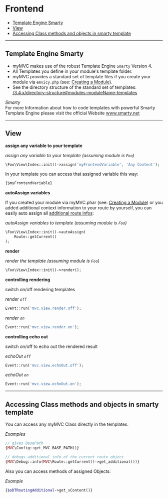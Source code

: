 
# Frontend

- [Template Engine Smarty](#Template-Engine-Smarty)
- [View](#View)
- [Accessing Class methods and objects in smarty template](#Accessing-Class-methods-and-objects-in-smarty-template)

------------------------------------------------------------------------------------------------------------------------

<a id="Template-Engine-Smarty"></a>
## Template Engine Smarty

- myMVC makes use of the robust Template Engine `Smarty` Version 4. 
- All Templates you define in your module's template folder.
- myMVC provides a standard set of template files if you create your module via `emvicy.php` (see: [Creating a Module](/3.4.x/creating-a-module)). 
- See the directory structure of the standard set of templates: [/3.4.x/directory-structure#modules-moduleName-templates](/3.4.x/directory-structure#modules-moduleName-templates)

_Smarty_  
For more Information about how to code templates with powerful Smarty Template Engine please visit the official Website <a href="https://www.smarty.net/" target="_blank">www.smarty.net</a>

------------------------------------------------------------------------------------------------------------------------

<a id="View"></a>
## View

**assign any variable to your template**

_assign any variable to your template (assuming module is `Foo`)_  
~~~php
\Foo\View\Index::init()->assign('myFrontendVariable', 'Any Content');
~~~

In your template you can access that assigned variable this way:

~~~html
{$myFrontendVariable}
~~~

**autoAssign variables** 

If you created your module via myMVC.phar (see: [Creating a Module](/3.4.x/creating-a-module)) or you added additional 
context information to your route by yourself, you can easily auto assign all [additional route infos](/3.4.x/routing#adding-additional-context-information-to-route): 

_autoAssign variables to template (assuming module is `Foo`)_  
~~~php
\Foo\View\Index::init()->autoAssign(
    Route::getCurrent()
);
~~~

**render**

_render the template (assuming module is `Foo`)_  
~~~php
\Foo\View\Index::init()->render();
~~~

**controlling rendering**

switch on/off rendering templates

_render `off`_
~~~php
Event::run('mvc.view.render.off');
~~~

_render `on`_
~~~php
Event::run('mvc.view.render.on');
~~~

**controlling echo out**

switch on/off  to echo out the rendered result

_echoOut `off`_  
~~~php
Event::run('mvc.view.echoOut.off');
~~~

_echoOut `on`_
~~~php
Event::run('mvc.view.echoOut.on');
~~~

------------------------------------------------------------------------------------------------------------------------

<a id="Accessing-Class-methods-and-objects-in-smarty-template"></a>
## Accessing Class methods and objects in smarty template

You can access any myMVC Class directly in the templates.

_Examples_  
~~~php
// gives BasePath
{MVC\Config::get_MVC_BASE_PATH()}

// debugs additional info of the current route object
{MVC\Debug::info(MVC\Route::getCurrent()->get_additional())}
~~~

Also you can access methods of assigned Objects:

_Example_  
~~~php
{$oDTRoutingAdditional->get_sContent()}
~~~